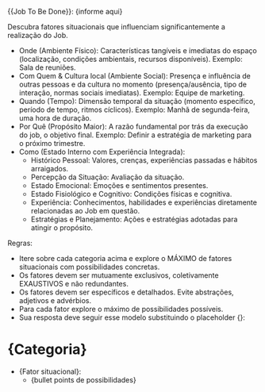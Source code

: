 {{Job To Be Done}}: {informe aqui}

Descubra fatores situacionais que influenciam significantemente a realização do Job.

* Onde (Ambiente Físico): Características tangíveis e imediatas do espaço (localização, condições ambientais, recursos disponíveis). Exemplo: Sala de reuniões.
* Com Quem & Cultura local (Ambiente Social): Presença e influência de outras pessoas e da cultura no momento (presença/ausência, tipo de interação, normas sociais imediatas). Exemplo: Equipe de marketing.
* Quando (Tempo): Dimensão temporal da situação (momento específico, período de tempo, ritmos cíclicos). Exemplo: Manhã de segunda-feira, uma hora de duração.
* Por Quê (Propósito Maior): A razão fundamental por trás da execução do job, o objetivo final. Exemplo: Definir a estratégia de marketing para o próximo trimestre.
* Como (Estado Interno com Experiência Integrada): 
    * Histórico Pessoal: Valores, crenças, experiências passadas e hábitos arraigados.
    * Percepção da Situação: Avaliação da situação.
    * Estado Emocional: Emoções e sentimentos presentes.
    * Estado Fisiológico e Cognitivo: Condições físicas e cognitiva.
    * Experiência: Conhecimentos, habilidades e experiências diretamente relacionadas ao Job em questão.
    * Estratégias e Planejamento: Ações e estratégias adotadas para atingir o propósito.

Regras:
- Itere sobre cada categoria acima e explore o MÁXIMO de fatores situacionais com possibilidades concretas.
- Os fatores devem ser mutuamente exclusivos, coletivamente EXAUSTIVOS e não redundantes.
- Os fatores devem ser específicos e detalhados. Evite abstrações, adjetivos e advérbios.
- Para cada fator explore o máximo de possibilidades possíveis.
- Sua resposta deve seguir esse modelo substituindo o placeholder {}:
# {Categoria}
- {Fator situacional}:
   - {bullet points de possibilidades}
